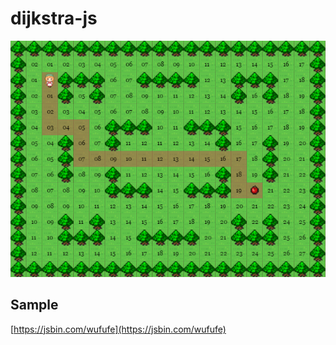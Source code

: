 # dijkstra-js

![Screenshot](https://github.com/wertrain/dijkstra-js/blob/master/resources/images/00.png)

## Sample
[https://jsbin.com/wufufe](https://jsbin.com/wufufe)
